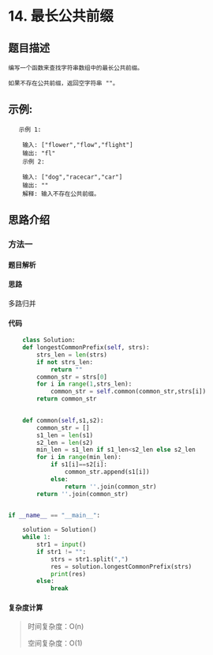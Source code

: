 # 14. 最长公共前缀

## 题目描述

    编写一个函数来查找字符串数组中的最长公共前缀。

    如果不存在公共前缀，返回空字符串 ""。

## 示例:
```
   示例 1:

    输入: ["flower","flow","flight"]
    输出: "fl"
    示例 2:

    输入: ["dog","racecar","car"]
    输出: ""
    解释: 输入不存在公共前缀。

```

## 思路介绍

### 方法一

#### 题目解析



#### 思路

多路归并


#### 代码

```python
    class Solution:
    def longestCommonPrefix(self, strs):
        strs_len = len(strs)
        if not strs_len:
            return ""
        common_str = strs[0]
        for i in range(1,strs_len):
            common_str = self.common(common_str,strs[i])
        return common_str
        

    def common(self,s1,s2):
        common_str = []
        s1_len = len(s1)
        s2_len = len(s2)
        min_len = s1_len if s1_len<s2_len else s2_len
        for i in range(min_len):
            if s1[i]==s2[i]:
                common_str.append(s1[i])
            else:
                return ''.join(common_str)
        return ''.join(common_str)   


if __name__ == "__main__":
    
    solution = Solution()
    while 1:
        str1 = input()
        if str1 != "":
            strs = str1.split(",")
            res = solution.longestCommonPrefix(strs)
            print(res)
        else:
            break
```

#### 复杂度计算

> 时间复杂度：O(n)
>  
> 空间复杂度：O(1)

